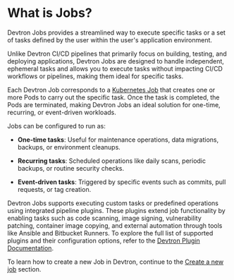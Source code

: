 # What is Jobs?

Devtron Jobs provides a streamlined way to execute specific tasks or a set of tasks defined by the user within the user's application environment.

Unlike Devtron CI/CD pipelines that primarily focus on building, testing, and deploying applications, Devtron Jobs are designed to handle independent, ephemeral tasks and allows you to execute tasks without impacting CI/CD workflows or pipelines, making them ideal for specific tasks.

Each Devtron Job corresponds to a [Kubernetes Job](https://kubernetes.io/docs/concepts/workloads/controllers/job/) that creates one or more Pods to carry out the specific task. Once the task is completed, the Pods are terminated, making Devtron Jobs an ideal solution for one-time, recurring, or event-driven workloads.

Jobs can be configured to run as:

* **One-time tasks**: Useful for maintenance operations, data migrations, backups, or environment cleanups.

* **Recurring tasks**: Scheduled operations like daily scans, periodic backups, or routine security checks.

* **Event-driven tasks**: Triggered by specific events such as commits, pull requests, or tag creation.

Devtron Jobs supports executing custom tasks or predefined operations using integrated pipeline plugins. These plugins extend job functionality by enabling tasks such as code scanning, image signing, vulnerability patching, container image copying, and external automation through tools like Ansible and Bitbucket Runners. To explore the full list of supported plugins and their configuration options, refer to the [Devtron Plugin Documentation](/docs/user-guide/plugins/README.md).

To learn how to create a new Job in Devtron, continue to the [Create a new job](./create-job.md) section.
